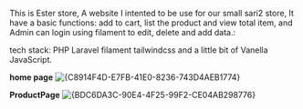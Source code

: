 This is Ester store, A website I intented to be use for our small sari2 store, It have a basic functions: add to cart, list the product and view total item, and Admin can login using filament to edit, delete and add data.:

tech stack:
PHP
Laravel
filament
tailwindcss
and a little bit of Vanella JavaScript.

**home page**
![{C8914F4D-E7FB-41E0-8236-743D4AEB1774}](https://github.com/user-attachments/assets/fcb40fcb-c41d-4160-9788-345dd54b50ff)

**ProductPage**
![{BDC6DA3C-90E4-4F25-99F2-CE04AB298776}](https://github.com/user-attachments/assets/aef5a0a5-3ebf-4702-87a6-6a312732978e)
